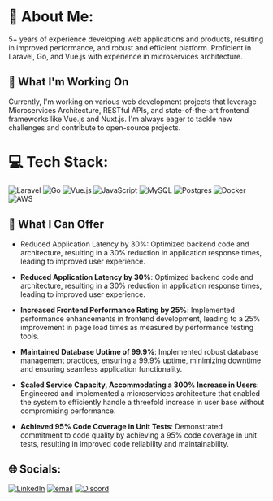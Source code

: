 # 💫 About Me:

5+ years of experience developing web applications and products, resulting in improved performance, and robust and efficient platform. Proficient in Laravel, Go, and Vue.js with experience in microservices architecture.

## 🔭 What I'm Working On

Currently, I'm working on various web development projects that leverage Microservices Architecture, RESTful APIs, and state-of-the-art frontend frameworks like Vue.js and Nuxt.js. I'm always eager to tackle new challenges and contribute to open-source projects.

# 💻 Tech Stack:
![Laravel](https://img.shields.io/badge/laravel-%23FF2D20.svg?style=for-the-badge&logo=laravel&logoColor=white) ![Go](https://img.shields.io/badge/go-%2300ADD8.svg?style=for-the-badge&logo=go&logoColor=white) ![Vue.js](https://img.shields.io/badge/vue.js-%2335495e.svg?style=for-the-badge&logo=vuedotjs&logoColor=%234FC08D) ![JavaScript](https://img.shields.io/badge/javascript-%23323330.svg?style=for-the-badge&logo=javascript&logoColor=%23F7DF1E) ![MySQL](https://img.shields.io/badge/mysql-%2300000f.svg?style=for-the-badge&logo=mysql&logoColor=white) ![Postgres](https://img.shields.io/badge/postgres-%23316192.svg?style=for-the-badge&logo=postgresql&logoColor=white) ![Docker](https://img.shields.io/badge/docker-%230db7ed.svg?style=for-the-badge&logo=docker&logoColor=white)  ![AWS](https://img.shields.io/badge/AWS-%23FF9900.svg?style=for-the-badge&logo=amazon-aws&logoColor=white)

## 🚀 What I Can Offer

- Reduced Application Latency by 30%: Optimized backend code and architecture, resulting in a 30% reduction in application response times, leading to improved user experience.
-   **Reduced Application Latency by 30%**: Optimized backend code and architecture, resulting in a 30% reduction in application response times, leading to improved user experience.
    
-   **Increased Frontend Performance Rating by 25%**: Implemented performance enhancements in frontend development, leading to a 25% improvement in page load times as measured by performance testing tools.
    
-   **Maintained Database Uptime of 99.9%**: Implemented robust database management practices, ensuring a 99.9% uptime, minimizing downtime and ensuring seamless application functionality.
    
-   **Scaled Service Capacity, Accommodating a 300% Increase in Users**: Engineered and implemented a microservices architecture that enabled the system to efficiently handle a threefold increase in user base without compromising performance.
    
-   **Achieved 95% Code Coverage in Unit Tests**: Demonstrated commitment to code quality by achieving a 95% code coverage in unit tests, resulting in improved code reliability and maintainability.

## 🌐 Socials:
[![LinkedIn](https://img.shields.io/badge/LinkedIn-%230077B5.svg?logo=linkedin&logoColor=white)](https://linkedin.com/in/uzzalh) [![email](https://img.shields.io/badge/Gmail-%230077B5.svg?logo=Gmail&logoColor=white)](mailto:uzzalh.cse@gmail.com)  [![Discord](https://img.shields.io/badge/Discord-%237289DA.svg?logo=discord&logoColor=white)](https://discord.gg/uzzalh) 

<!-- 
## 💬 Let's Connect

I'm always open to discussing new opportunities, collaborating on exciting projects, or just having a friendly chat. Feel free to reach out to me via [email](mailto:uzzalh.cse@gmail.com) or connect with me on [LinkedIn](https://www.linkedin.com/in/uzzalh).

 ## 📈 GitHub Stats

[![Your Name's GitHub Stats](https://github-readme-stats.vercel.app/api?username=uzzalhcse&show_icons=true&hide_title=true)](https://github.com/uzzalhcse) 
🚀 -->
